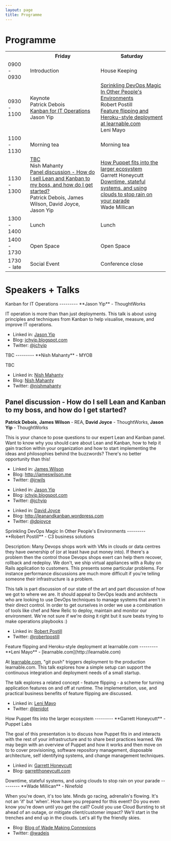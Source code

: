 ```yaml
---
layout: page
title: Programme
---
```


Programme
=========

<table id="schedule">
    <tr>
        <td class="times"></td>
        <th>Friday</th>
        <th>Saturday</th>
    </tr>
    <tr>
        <td class="times">0900 - 0930</td>
        <td class="start">Introduction</td>
        <td class="start">House Keeping</td>
    </tr>
    <tr>
        <td class="times">0930 - 1100</td>
        <td class="talk">
            <div class="talks">
                <div class="title">Keynote</div>
                <div class="presenter">Patrick Debois</div>
                <div class="title">
                    <a href="#JasonYip">Kanban for IT Operations</a>
                </div>
                <div class="presenter">Jason Yip</div>
            </div>
        </td>
        <td class="talk">
            <div class="talks">
                <div class="title">
                    <a href="#RobertPostill">Sprinkling DevOps Magic In Other People's Environments</a>
                </div>
                <div class="presenter">Robert Postill</div>
                <div class="title">
                    <a href="#LeniMayo">Feature flipping and Heroku-style deployment at learnable.com</a>
                </div>
                <div class="presenter">Leni Mayo</div>
            </div>
        </td>
    </tr>
    <tr>
        <td class="times">1100 - 1130</td>
        <td class="break">Morning tea</td>
        <td class="break">Morning tea</td>
    </tr>
    <tr>
        <td class="times">1130 - 1300</td>
        <td class="talk">
            <div class="talks">
                <div class="title">
                    <a href="#NishMahanty">TBC</a>
                </div>
                <div class="presenter">Nish Mahanty</div>
                <div class="title">
                    <a href="#DavidJoyceJasonYipPatrickDeboisJamesWilson">Panel discussion - How do I sell Lean and Kanban to my boss, and how do I get started?</a>
                </div>
                <div class="presenter">Patrick Debois, James Wilson, David Joyce, Jason Yip</div>
            </div>
        </td>
        <td class="talk">
            <div class="talks">
                <div class="title">
                    <a href="#GarrettHoneycutt">How Puppet fits into the larger ecosystem</a>
                </div>
                <div class="presenter">Garrett Honeycutt</div>
                <div class="title">
                    <a href="#WadeMillican">Downtime, stateful systems, and using clouds to stop rain on your parade</a>
                </div>
                <div class="presenter">Wade Millican</div>
            </div>
        </td>
    </tr>
    <tr>
        <td class="times">1300 - 1400</td>
        <td class="break">Lunch</td>
        <td class="break">Lunch</td>
    </tr>
    <tr>
        <td class="times">1400 - 1730</td>
        <td class="openspace">Open Space</td>
        <td class="openspace">Open Space</td>
    </tr>
    <tr>
        <td class="times">1730 - late</td>
        <td class="break">Social Event</td>
        <td class="end">Conference close</td>
    </tr>
</table>






Speakers + Talks
=========


<div id="JasonYip"></div>
Kanban for IT Operations
---------
**Jason Yip** - ThoughtWorks

IT operation is more than than just deployments.  This talk is about using principles and techniques from Kanban to help visualise, measure, and improve IT operations.

<div class="bio">
    <ul class="meta">
        <li>Linked in: <a href="http://au.linkedin.com/in/jasonyip">Jason Yip</a></li>
        <li>Blog: <a href="http://jchyip.blogspot.com/">jchyip.blogspot.com</a></li>
        <li>Twitter: <a href="http://twitter.com/jchyip">@jchyip</a></li>
    </ul>
</div>


<div id="NishMahanty"></div>
TBC
---------
**Nish Mahanty** - MYOB

TBC

<div class="bio">
    <ul class="meta">
        <li>Linked in: <a href="http://au.linkedin.com/in/nishithmahanty">Nish Mahanty</a></li>
        <li>Blog: <a href="http://posterous.com/people/4SykxhIg3GGB">Nish Mahanty</a></li>
        <li>Twitter: <a href="http://twitter.com/nishmahanty">@nishmahanty</a></li>
    </ul>
</div>


<div id="DavidJoyceJasonYipPatrickDeboisJamesWilson"></div>

Panel discussion - How do I sell Lean and Kanban to my boss, and how do I get started?
---------
**Patrick Debois**, **James Wilson** - REA, **David Joyce** - ThoughtWorks, **Jason Yip** - ThoughtWorks

This is your chance to pose questions to our expert Lean and 
Kanban panel. Want to know why you should care about Lean and Kanban, how to
help it gain traction within your organization and how to start
implementing the ideas and philosophies behind the buzzwords? There's no
better opportunity than this! 

<div class="bio">
  <ul class="meta">
    <li>Linked in: <a href="ttp://au.linkedin.com/in/jamesrwilson77">James Wilson</a></li>
    <li>Blog: <a href="http://jameswilson.me/">http://jameswilson.me</a></li>
    <li>Twitter: <a href="http://twitter.com/jrwils">@jrwils</a></li>
  </ul> 
  <ul class="meta">
    <li>Linked in: <a href="http://au.linkedin.com/in/jasonyip">Jason Yip</a></li>
    <li>Blog: <a href="http://jchyip.blogspot.com/">jchyip.blogspot.com</a></li>
    <li>Twitter: <a href="http://twitter.com/jchyip">@jchyip</a></li>
  </ul> 
  <ul class="meta">
    <li>Linked in: <a href="http://uk.linkedin.com/in/dpjoyce">David Joyce</a></li>
    <li>Blog: <a href="http://leanandkanban.wordpress.com/">http://leanandkanban.wordpress.com</a></li>
    <li>Twitter: <a href="http://twitter.com/dpjoyce">@dpjoyce</a></li>
  </ul>
</div>


<div id="RobertPostill"></div>
Sprinkling DevOps Magic In Other People's Environments
---------
**Robert Postill** - C3 business solutions

Description: Many Devops shops work with VMs in clouds or data centres they have ownership of (or at least have put money into).  If there's a problem then the control those Devops shops exert can help them recover, rollback and redeploy.   We don't, we ship virtual appliances with a Ruby on Rails application  to customers.  This presents some particular problems.  For instance performance discussions are much more difficult if you're telling someone their infrastructure is a problem.

This talk is part discussion of our state of the art and part discussion of how we got to where we are.   It should appeal to DevOps leads and architects who are looking to use DevOps techniques to manage systems that aren't in their direct control.  In order to get ourselves in order we use a combination of tools like chef and New Relic to deploy, maintain and monitor our environment. We're not sure if we're doing it right but it sure beats trying to make operations playbooks :)

<div class="bio">
    <ul class="meta">
        <li>Linked in: <a href="http://www.linkedin.com/in/robertpostill">Robert Postill</a></li>
        <li>Twitter: <a href="http://twitter.com/robertpostill">@robertpostill</a></li>
    </ul>
</div>


<div id="LeniMayo"></div>
Feature flipping and Heroku-style deployment at learnable.com
---------
**Leni Mayo** - [learnable.com](http://learnable.com)

At [learnable.com](http://learnable.com), "git push" triggers deployment to the production learnable.com.  This talk explores how a simple setup can support the continuous integration and deployment needs of a small startup.

The talk explores a related concept - feature flipping - a scheme for turning application features on and off at runtime.  The implementation, use, and practical business benefits of feature flipping are discussed.

<div class="bio">
    <ul class="meta">
        <li>Linked in: <a href="http://www.linkedin.com/in/lenimayo">Leni Mayo</a></li>
        <li>Twitter: <a href="http://twitter.com/lenidot">@lenidot</a></li>
    </ul>
</div>


<div id="GarrettHoneycutt"></div>
How Puppet fits into the larger ecosystem
---------
**Garrett Honeycutt** - Puppet Labs

The goal of this presentation is to discuss how Puppet fits in and interacts with the rest of your infrastructure and to share best practices learned. We may begin with an overview of Puppet and how it works and then move on to to cover provisioning, software repository management, disposable architecture, self identifying systems, and change management techniques.

<div class="bio">
    <ul class="meta">
        <li>Linked in: <a href="http://www.linkedin.com/in/garretthoneycutt">Garrett Honeycutt</a></li>
        <li>Blog: <a href="http://garretthoneycutt.com/">garretthoneycutt.com</a></li>
    </ul>
</div>


<div id="WadeMillican"></div>
Downtime, stateful systems, and using clouds to stop rain on your parade
---------
**Wade Millican** - Ninefold

When you're down, it's too late. Minds go racing, adrenalin's flowing. It's not an 'if' but 'when'. How have you prepared for this event? Do you even know you're down until you get the call? Could you use Cloud Bursting to sit ahead of an outage, or mitigate client/customer impact? We'll start in the trenches and end up in the clouds. Let's all fly the friendly skies.

<div class="bio">
    <ul class="meta">
        <li>Blog: <a href="http://blog.wi.id.au">Blog of Wade Making Connexions</a></li>
        <li>Twitter: <a href="http://twitter.com/wadeis">@wadeis</a></li>
    </ul>
</div>
